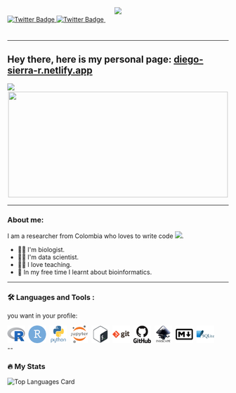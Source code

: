 <div id="header" align="center">
  <img src="https://c.tenor.com/4O_1EHFmrzEAAAAC/helyx-helyxscience.gif" width="100"/>
</div align="center">
  <a href="https://twitter.com/DiegoSierraRa" align="center">
    <img src="https://img.shields.io/badge/Twitter-blue?style=for-the-badge&logo=twitter&logoColor=white" alt="Twitter Badge"/>
  </a>
  <a href="https://www.linkedin.com/in/diegosierrar?challengeId=AQEKXw6qwsBtgwAAAYCFHjAcZGWF7pjXngj6mFKrvMyKQlngRRQs-M98FSXgIK6-c01uphBAaeEZWChkVVUm7KpqMU-7dVrNvg&submissionId=5db6fbd2-374f-eb16-401a-78a6b84bfc52" align="center">
    <img src="https://img.shields.io/badge/LinkedIn-0077B5?style=for-the-badge&logo=linkedin&logoColor=white" alt="Twitter Badge"/>
  </a>
  
  
</div align="center">
<img src="https://komarev.com/ghpvc/?username=diego-sierra-r&style=flat-square&color=blue" alt=""/>
<h1>
  
---  
  
## Hey there, here is my personal page: [diego-sierra-r.netlify.app](https://diego-sierra-r.netlify.app/)

  <img src="https://media.giphy.com/media/hvRJCLFzcasrR4ia7z/giphy.gif" width="30px"/>
</h1>

<div align="center">
  <img src="https://media.giphy.com/media/dWesBcTLavkZuG35MI/giphy.gif" width="500" height="240"/>
</div>

---
### About me: 

I am a researcher from Colombia who loves to write code <img src="https://media.giphy.com/media/l1J9RFoDzCDrkqtEc/giphy.gif" width="25">.
- :man_scientist: I'm biologist.
- :man_technologist: I'm data scientist.
- :man_teacher: I love teaching.
- :dna: In my free time I learnt about bioinformatics.

---

### :hammer_and_wrench: Languages and Tools :

you want in your profile:

<div>
  <img src="https://github.com/devicons/devicon/blob/master/icons/r/r-original.svg" title="R" alt="R" width="40" height="40"/>&nbsp;
  <img src="https://github.com/devicons/devicon/blob/master/icons/rstudio/rstudio-original.svg" alt="rstudio" width="40" height="40"/>&nbsp;
  <img src="https://github.com/devicons/devicon/blob/master/icons/python/python-original-wordmark.svg" alt="python" width="40" height="40"/>&nbsp;
  <img src="https://github.com/devicons/devicon/blob/master/icons/jupyter/jupyter-original-wordmark.svg" alt="jupyter" width="40" height="40"/>&nbsp;
  <img src="https://github.com/devicons/devicon/blob/master/icons/bash/bash-original.svg" title="bash" alt="bash" width="40" height="40"/>&nbsp;
  <img src="https://github.com/devicons/devicon/blob/master/icons/git/git-original-wordmark.svg" alt="git" width="40" height="40"/>&nbsp;
  <img src="https://github.com/devicons/devicon/blob/master/icons/github/github-original-wordmark.svg" alt="github" width="40" height="40"/>&nbsp;
  <img src="https://github.com/devicons/devicon/blob/master/icons/inkscape/inkscape-original-wordmark.svg" alt="inkscape" width="40" height="40"/>&nbsp;
  <img src="https://github.com/devicons/devicon/blob/master/icons/markdown/markdown-original.svg" alt="markdown" width="40" height="40"/>&nbsp;
    <img src="https://github.com/devicons/devicon/blob/master/icons/sqlite/sqlite-original-wordmark.svg" alt="sqlite" width="40" height="40"/>&nbsp;
</div>                                                                                                                                           
                                                                                                                                               --
                                                                                                                                               
### :fire: My Stats
                                                                                                                                               
![Top Languages Card](https://github-readme-stats.vercel.app/api/top-langs/?username=diego-sierra-r&layout=compact)
